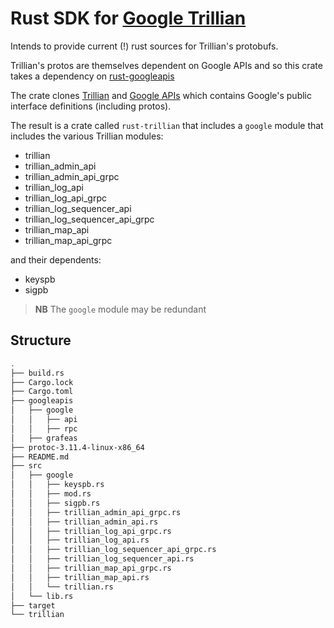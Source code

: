 # Rust SDK for [Google Trillian](github.com/google/trillian)

Intends to provide current (!) rust sources for Trillian's protobufs.

Trillian's protos are themselves dependent on Google APIs and so this crate takes a dependency on [rust-googleapis](ttps://github.com/DazWilkin/rust-googleapis.git)

The crate clones [Trillian](https://github.com/google/trillian) and [Google APIs](https://github.com/googleapis/googleapis.git) which contains Google's public interface definitions (including protos).

The result is a crate called `rust-trillian` that includes a `google` module that includes the various Trillian modules:

+ trillian
+ trillian_admin_api
+ trillian_admin_api_grpc
+ trillian_log_api
+ trillian_log_api_grpc
+ trillian_log_sequencer_api
+ trillian_log_sequencer_api_grpc
+ trillian_map_api
+ trillian_map_api_grpc

and their dependents:

+ keyspb
+ sigpb

> **NB** The `google` module may be redundant

## Structure

```bash
.
├── build.rs
├── Cargo.lock
├── Cargo.toml
├── googleapis
│   ├── google
│   │   ├── api
│   │   ├── rpc
│   ├── grafeas
├── protoc-3.11.4-linux-x86_64
├── README.md
├── src
│   ├── google
│   │   ├── keyspb.rs
│   │   ├── mod.rs
│   │   ├── sigpb.rs
│   │   ├── trillian_admin_api_grpc.rs
│   │   ├── trillian_admin_api.rs
│   │   ├── trillian_log_api_grpc.rs
│   │   ├── trillian_log_api.rs
│   │   ├── trillian_log_sequencer_api_grpc.rs
│   │   ├── trillian_log_sequencer_api.rs
│   │   ├── trillian_map_api_grpc.rs
│   │   ├── trillian_map_api.rs
│   │   └── trillian.rs
│   └── lib.rs
├── target
└── trillian
```